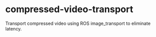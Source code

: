# compressed-video-transport
Transport compressed video using ROS image_transport to eliminate latency.
